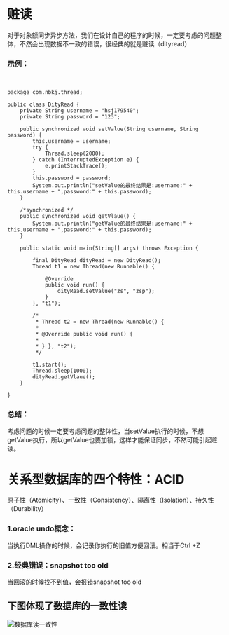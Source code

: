 # 赃读

   对于对象额同步异步方法，我们在设计自己的程序的时候，一定要考虑的问题整体，不然会出现数据不一致的错误，很经典的就是赃读（dityread）

### 示例：

​    

```
package com.nbkj.thread;

public class DityRead {
	private String username = "hsj179540";
	private String password = "123";

	public synchronized void setValue(String username, String password) {
		this.username = username;
		try {
			Thread.sleep(2000);
		} catch (InterruptedException e) {
			e.printStackTrace();
		}
		this.password = password;
		System.out.println("setValue的最终结果是:username:" + this.username + ",password:" + this.password);
	}
	
	/*synchronized */
	public synchronized void getVlaue() {
		System.out.println("getValue的最终结果是:username:" + this.username + ",password:" + this.password);
	}

	public static void main(String[] args) throws Exception {

		final DityRead dityRead = new DityRead();
		Thread t1 = new Thread(new Runnable() {

			@Override
			public void run() {
				dityRead.setValue("zs", "zsp");
			}
		}, "t1");

		/*
		 * Thread t2 = new Thread(new Runnable() {
		 * 
		 * @Override public void run() {
		 * 
		 * } }, "t2");
		 */

		t1.start();
		Thread.sleep(1000);
		dityRead.getVlaue();
	}

}
```



### 总结：

​    考虑问题的时候一定要考虑问题的整体性，当setValue执行的时候，不想getValue执行，所以getValue也要加锁，这样才能保证同步，不然可能引起赃读。



# 关系型数据库的四个特性：ACID

  原子性（Atomicity）、一致性（Consistency）、隔离性（Isolation）、持久性（Durability） 

### 1.oracle undo概念：

   当执行DML操作的时候，会记录你执行的旧值方便回滚。相当于Ctrl +Z



### 2.经典错误：snapshot too old

   当回滚的时候找不到值，会报错snapshot too old



## 下图体现了数据库的一致性读

![数据库读一致性](https://github.com/LoveBingBing/MDBOOK/blob/master/%E5%9B%BE%E7%89%87/%E4%B8%80%E8%87%B4%E6%80%A7%E8%AF%BB.png)
